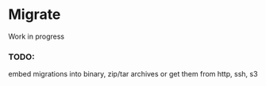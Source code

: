 # Migrate

Work in progress

### TODO:
embed migrations into binary, zip/tar archives or get them from http, ssh, s3